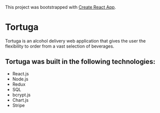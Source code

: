 This project was bootstrapped with [Create React App](https://github.com/facebook/create-react-app).

# Tortuga
Tortuga is an alcohol delivery web application that gives the user the flexibility to order from a vast selection of beverages. 
## Tortuga was built in the following technologies: 
* React.js
* Node.js
* Redux
* SQL
* bcrypt.js
* Chart.js
* Stripe
